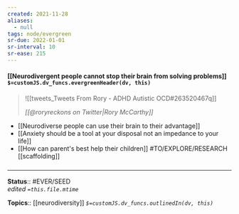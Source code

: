 ```yaml
---
created: 2021-11-28 
aliases:
  - null
tags: node/evergreen
sr-due: 2022-01-01
sr-interval: 10
sr-ease: 215
---
```


#### [[Neurodivergent people cannot stop their brain from solving problems]] `$=customJS.dv_funcs.evergreenHeader(dv, this)`

> ![[tweets_Tweets From Rory - ADHD Autistic OCD#263520467q]]
>
> <cite>[[@roryreckons on Twitter|Rory McCarthy]]</cite>


- [[Neurodiverse people can use their brain to their advantage]]
- [[Anxiety should be a tool at your disposal not an impedance to your life]]
- [[How can parent's best help their children]] #TO/EXPLORE/RESEARCH [[scaffolding]]

### <hr class="footnote"/>

**Status**:: #EVER/SEED  
*edited `=this.file.mtime`*

**Topics**:: [[neurodiversity]]
*`$=customJS.dv_funcs.outlinedIn(dv, this)`*
